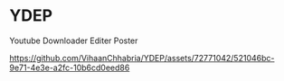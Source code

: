 # YDEP
Youtube Downloader Editer Poster


https://github.com/VihaanChhabria/YDEP/assets/72771042/521046bc-9e71-4e3e-a2fc-10b6cd0eed86

